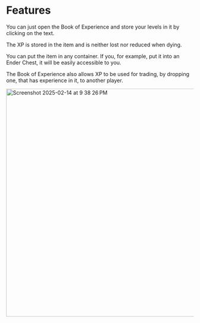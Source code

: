 # Features
You can just open the Book of Experience and store your levels in it by clicking on the text.

The XP is stored in the item and is neither lost nor reduced when dying.

You can put the item in any container. If you, for example, put it into an Ender Chest, it will be easily accessible to you.

The Book of Experience also allows XP to be used for trading, by dropping one, that has experience in it, to another player.


 <img width="613" alt="Screenshot 2025-02-14 at 9 38 26 PM" src="https://github.com/user-attachments/assets/a627ecf9-3bc0-417f-bfa3-a0cd02816176" />
